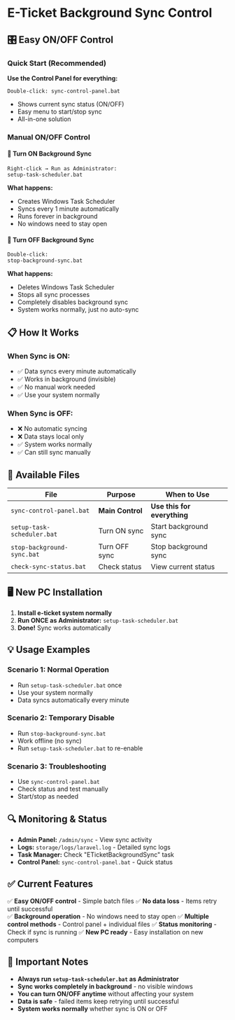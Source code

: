 # E-Ticket Background Sync Control

## 🎛️ Easy ON/OFF Control

### Quick Start (Recommended)
**Use the Control Panel for everything:**
```
Double-click: sync-control-panel.bat
```
- Shows current sync status (ON/OFF)
- Easy menu to start/stop sync
- All-in-one solution

### Manual ON/OFF Control

#### 🚀 Turn ON Background Sync
```
Right-click → Run as Administrator:
setup-task-scheduler.bat
```
**What happens:**
- Creates Windows Task Scheduler
- Syncs every 1 minute automatically
- Runs forever in background
- No windows need to stay open

#### 🛑 Turn OFF Background Sync  
```
Double-click:
stop-background-sync.bat
```
**What happens:**
- Deletes Windows Task Scheduler
- Stops all sync processes
- Completely disables background sync
- System works normally, just no auto-sync

## 📋 How It Works

### When Sync is ON:
- ✅ Data syncs every minute automatically
- ✅ Works in background (invisible)
- ✅ No manual work needed
- ✅ Use your system normally

### When Sync is OFF:
- ❌ No automatic syncing
- ❌ Data stays local only
- ✅ System works normally
- ✅ Can still sync manually

## 🔧 Available Files

| File | Purpose | When to Use |
|------|---------|-------------|
| `sync-control-panel.bat` | **Main Control** | **Use this for everything** |
| `setup-task-scheduler.bat` | Turn ON sync | Start background sync |
| `stop-background-sync.bat` | Turn OFF sync | Stop background sync |
| `check-sync-status.bat` | Check status | View current status |

## 🖥️ New PC Installation

1. **Install e-ticket system normally**
2. **Run ONCE as Administrator:** `setup-task-scheduler.bat`
3. **Done!** Sync works automatically

## 💡 Usage Examples

### Scenario 1: Normal Operation
- Run `setup-task-scheduler.bat` once
- Use your system normally
- Data syncs automatically every minute

### Scenario 2: Temporary Disable
- Run `stop-background-sync.bat`
- Work offline (no sync)
- Run `setup-task-scheduler.bat` to re-enable

### Scenario 3: Troubleshooting
- Use `sync-control-panel.bat`
- Check status and test manually
- Start/stop as needed

## 🔍 Monitoring & Status

- **Admin Panel:** `/admin/sync` - View sync activity
- **Logs:** `storage/logs/laravel.log` - Detailed sync logs
- **Task Manager:** Check "ETicketBackgroundSync" task
- **Control Panel:** `sync-control-panel.bat` - Quick status

## ✅ Current Features

✅ **Easy ON/OFF control** - Simple batch files
✅ **No data loss** - Items retry until successful  
✅ **Background operation** - No windows need to stay open
✅ **Multiple control methods** - Control panel + individual files
✅ **Status monitoring** - Check if sync is running
✅ **New PC ready** - Easy installation on new computers

## 🚨 Important Notes

- **Always run `setup-task-scheduler.bat` as Administrator**
- **Sync works completely in background** - no visible windows
- **You can turn ON/OFF anytime** without affecting your system
- **Data is safe** - failed items keep retrying until successful
- **System works normally** whether sync is ON or OFF